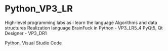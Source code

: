 # Python_VP3_LR
High-level programming labs as i learn the language 
    Algorithms and data structures
    Realization language BrainFuck in Python - VP3_LR5_4
    PyQt5, Qt Designer - VP3_DR1

Python, Visual Studio Code
